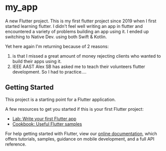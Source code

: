 # my_app

A new Flutter project.
This is my first flutter project since 2019 when I first started learning flutter. I didn't feel well writing an app in flutter and encountered a variety of problems building an app using it. I ended up switching to Native Dev. using both Swift & Kotlin. 

Yet here again I'm returning because of 2 reasons: 
 1. is that I missed a great amount of money rejecting clients who wanted to build their apps using it.
 2. IEEE AAST Alex SB has asked me to teach their volunteers flutter development. So I had to practice....

## Getting Started

This project is a starting point for a Flutter application.

A few resources to get you started if this is your first Flutter project:

- [Lab: Write your first Flutter app](https://flutter.dev/docs/get-started/codelab)
- [Cookbook: Useful Flutter samples](https://flutter.dev/docs/cookbook)

For help getting started with Flutter, view our
[online documentation](https://flutter.dev/docs), which offers tutorials,
samples, guidance on mobile development, and a full API reference.
